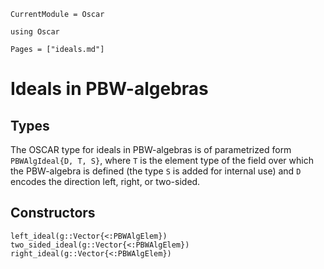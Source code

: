 ```@meta
CurrentModule = Oscar
```

```@setup oscar
using Oscar
```

```@contents
Pages = ["ideals.md"]
```

# Ideals in PBW-algebras

## Types

The OSCAR type for ideals in PBW-algebras is of parametrized form `PBWAlgIdeal{D, T, S}`,
where `T` is the element type of the field over which the PBW-algebra is defined (the
type `S` is added for internal use) and `D` encodes the direction
left, right, or two-sided.

## Constructors

```@docs
left_ideal(g::Vector{<:PBWAlgElem})
two_sided_ideal(g::Vector{<:PBWAlgElem})
right_ideal(g::Vector{<:PBWAlgElem})
```
